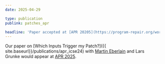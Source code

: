 ```yaml
---
date: 2025-04-29

type: publication 
publink: patches_apr

headline: 'Paper accepted at [APR 20205](https://program-repair.org/workshop-2025/)'
---
```

Our paper on [Which Inputs Trigger my Patch?]({{ site.baseurl}}/publications/apr_icse24) 
with [Martin Eberlain][Martin]
and Lars Grunke would appear at [APR 2025][APR20205].

[APR20205]: https://program-repair.org/workshop-2025/
[Martin]: https://martin-eberlein.com/
